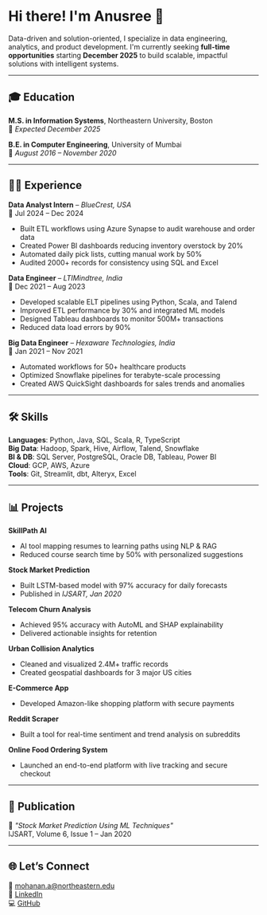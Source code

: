 
# Hi there! I'm Anusree 👋

Data-driven and solution-oriented, I specialize in data engineering, analytics, and product development. I'm currently seeking **full-time opportunities** starting **December 2025** to build scalable, impactful solutions with intelligent systems.

---

## 🎓 Education
**M.S. in Information Systems**, Northeastern University, Boston  
📅 *Expected December 2025*  

**B.E. in Computer Engineering**, University of Mumbai  
📅 *August 2016 – November 2020*

---

## 👩‍💼 Experience

**Data Analyst Intern** – *BlueCrest, USA*  
📅 Jul 2024 – Dec 2024  
- Built ETL workflows using Azure Synapse to audit warehouse and order data  
- Created Power BI dashboards reducing inventory overstock by 20%  
- Automated daily pick lists, cutting manual work by 50%  
- Audited 2000+ records for consistency using SQL and Excel  

**Data Engineer** – *LTIMindtree, India*  
📅 Dec 2021 – Aug 2023  
- Developed scalable ELT pipelines using Python, Scala, and Talend  
- Improved ETL performance by 30% and integrated ML models  
- Designed Tableau dashboards to monitor 500M+ transactions  
- Reduced data load errors by 90%  

**Big Data Engineer** – *Hexaware Technologies, India*  
📅 Jan 2021 – Nov 2021  
- Automated workflows for 50+ healthcare products  
- Optimized Snowflake pipelines for terabyte-scale processing  
- Created AWS QuickSight dashboards for sales trends and anomalies  

---

## 🛠 Skills
**Languages**: Python, Java, SQL, Scala, R, TypeScript  
**Big Data**: Hadoop, Spark, Hive, Airflow, Talend, Snowflake  
**BI & DB**: SQL Server, PostgreSQL, Oracle DB, Tableau, Power BI  
**Cloud**: GCP, AWS, Azure  
**Tools**: Git, Streamlit, dbt, Alteryx, Excel  

---

## 📊 Projects

**SkillPath AI**  
- AI tool mapping resumes to learning paths using NLP & RAG  
- Reduced course search time by 50% with personalized suggestions  

**Stock Market Prediction**  
- Built LSTM-based model with 97% accuracy for daily forecasts  
- Published in *IJSART, Jan 2020*  

**Telecom Churn Analysis**  
- Achieved 95% accuracy with AutoML and SHAP explainability  
- Delivered actionable insights for retention  

**Urban Collision Analytics**  
- Cleaned and visualized 2.4M+ traffic records  
- Created geospatial dashboards for 3 major US cities  

**E-Commerce App**  
- Developed Amazon-like shopping platform with secure payments  

**Reddit Scraper**  
- Built a tool for real-time sentiment and trend analysis on subreddits  

**Online Food Ordering System**  
- Launched an end-to-end platform with live tracking and secure checkout  

---

## 📝 Publication
📄 *"Stock Market Prediction Using ML Techniques"*  
IJSART, Volume 6, Issue 1 – Jan 2020

---

## 🌐 Let’s Connect
📧 mohanan.a@northeastern.edu  
🔗 [LinkedIn](https://www.linkedin.com/in/your-profile)  
💻 [GitHub](https://github.com/your-username)
